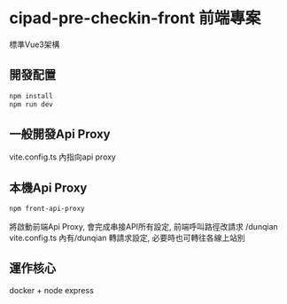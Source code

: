 # cipad-pre-checkin-front 前端專案

標準Vue3架構

## 開發配置

```sh
npm install
npm run dev
```

## 一般開發Api Proxy

vite.config.ts 內指向api proxy

## 本機Api Proxy

```sh
npm front-api-proxy
```

將啟動前端Api Proxy, 會完成串接API所有設定, 前端呼叫路徑改請求 /dunqian
vite.config.ts 內有/dunqian 轉請求設定, 必要時也可轉往各線上站別

## 運作核心

docker + node express

